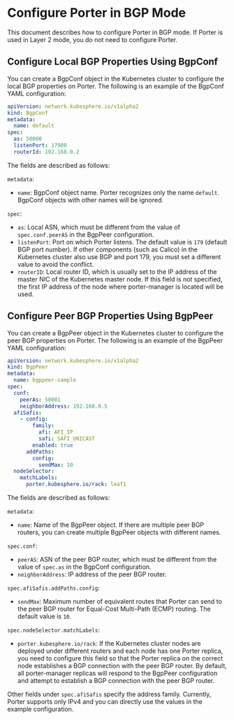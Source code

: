 # Configure Porter in BGP Mode

This document describes how to configure Porter in BGP mode. If Porter is used in Layer 2 mode, you do not need to configure Porter.

## Configure Local BGP Properties Using BgpConf

You can create a BgpConf object in the Kubernetes cluster to configure the local BGP properties on Porter. The following is an example of the BgpConf YAML configuration:

```yaml
apiVersion: network.kubesphere.io/v1alpha2
kind: BgpConf
metadata:
  name: default
spec:
  as: 50000
  listenPort: 17900
  routerId: 192.168.0.2
```

The fields are described as follows:

`metadata`:

* `name`: BgpConf object name. Porter recognizes only the name `default`. BgpConf objects with other names will be ignored.

`spec`:

* `as`: Local ASN, which must be different from the value of `spec.conf.peerAS` in the BgpPeer configuration.
* `listenPort`: Port on which Porter listens. The default value is `179` (default BGP port number). If other components (such as Calico) in the Kubernetes cluster also use BGP and port 179, you must set a different value to avoid the conflict.
* `routerID`: Local router ID, which is usually set to the IP address of the master NIC of the Kubernetes master node. If this field is not specified, the first IP address of the node where porter-manager is located will be used.

## Configure Peer BGP Properties Using BgpPeer

You can create a BgpPeer object in the Kubernetes cluster to configure the peer BGP properties on Porter. The following is an example of the BgpPeer YAML configuration:

```yaml
apiVersion: network.kubesphere.io/v1alpha2
kind: BgpPeer
metadata:
  name: bgppeer-sample
spec:
  conf:
    peerAs: 50001
    neighborAddress: 192.168.0.5
  afiSafis:
    - config:
        family:
          afi: AFI_IP
          safi: SAFI_UNICAST
        enabled: true
      addPaths:
        config:
          sendMax: 10
  nodeSelector:
    matchLabels:
      porter.kubesphere.io/rack: leaf1
```

The fields are described as follows:

`metadata`:

* `name`: Name of the BgpPeer object. If there are multiple peer BGP routers, you can create multiple BgpPeer objects with different names.

`spec.conf`:

* `peerAS`: ASN of the peer BGP router, which must be different from the value of `spec.as` in the BgpConf configuration.
* `neighborAddress`: IP address of the peer BGP router.

`spec.afiSafis.addPaths.config`:

* `sendMax`: Maximum number of equivalent routes that Porter can send to the peer BGP router for Equal-Cost Multi-Path (ECMP) routing. The default value is `10`.

`spec.nodeSelector.matchLabels`:

* `porter.kubesphere.io/rack`: If the Kubernetes cluster nodes are deployed under different routers and each node has one Porter replica, you need to configure this field so that the Porter replica on the correct node establishes a BGP connection with the peer BGP router. By default, all porter-manager replicas will respond to the BgpPeer configuration and attempt to establish a BGP connection with the peer BGP router.

Other fields under `spec.afiSafis` specify the address family. Currently, Porter supports only IPv4 and you can directly use the values in the example configuration.